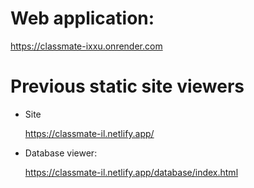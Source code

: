 # Web application:

https://classmate-ixxu.onrender.com

# Previous static site viewers

- Site

  https://classmate-il.netlify.app/

- Database viewer:

  https://classmate-il.netlify.app/database/index.html
